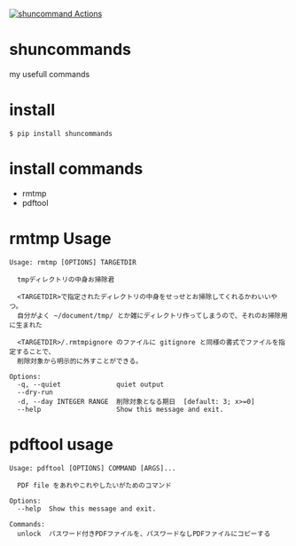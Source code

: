 [![shuncommand Actions](https://github.com/mypaceshun/shuncommands/actions/workflows/main.yml/badge.svg)](https://github.com/mypaceshun/shuncommands/actions/workflows/main.yml)
# shuncommands

my usefull commands


# install

```
$ pip install shuncommands
```

# install commands

  * rmtmp
  * pdftool

# rmtmp Usage

```
Usage: rmtmp [OPTIONS] TARGETDIR

  tmpディレクトリの中身お掃除君

  <TARGETDIR>で指定されたディレクトリの中身をせっせとお掃除してくれるかわいいやつ。
  自分がよく ~/document/tmp/ とか雑にディレクトリ作ってしまうので、それのお掃除用に生まれた

  <TARGETDIR>/.rmtmpignore のファイルに gitignore と同様の書式でファイルを指定することで、
  削除対象から明示的に外すことができる。

Options:
  -q, --quiet              quiet output
  --dry-run
  -d, --day INTEGER RANGE  削除対象となる期日  [default: 3; x>=0]
  --help                   Show this message and exit.
```

# pdftool usage

```
Usage: pdftool [OPTIONS] COMMAND [ARGS]...

  PDF file をあれやこれやしたいがためのコマンド

Options:
  --help  Show this message and exit.

Commands:
  unlock  パスワード付きPDFファイルを、パスワードなしPDFファイルにコピーする
```
